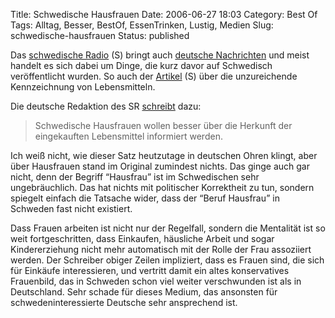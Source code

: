 Title: Schwedische Hausfrauen
Date: 2006-06-27 18:03
Category: Best Of
Tags: Alltag, Besser, BestOf, EssenTrinken, Lustig, Medien
Slug: schwedische-hausfrauen
Status: published

Das [schwedische Radio](http://www.sr.se) (S) bringt auch [deutsche
Nachrichten](http://www.sr.se/cgi-bin/International/nyhetssidor/index.asp?nyheter=1&ProgramID=2108)
und meist handelt es sich dabei um Dinge, die kurz davor auf Schwedisch
veröffentlicht wurden. So auch der
[Artikel](http://www.sr.se/Ekot/artikel.asp?artikel=887441) (S) über die
unzureichende Kennzeichnung von Lebensmitteln.

Die deutsche Redaktion des SR
[schreibt](http://www.sr.se/cgi-bin/International/nyhetssidor/artikel.asp?ProgramID=2108&format=1&artikel=887351)
dazu:

> Schwedische Hausfrauen wollen besser über die Herkunft der
> eingekauften Lebensmittel informiert werden.

Ich weiß nicht, wie dieser Satz heutzutage in deutschen Ohren klingt,
aber über Hausfrauen stand im Original zumindest nichts. Das ginge auch
gar nicht, denn der Begriff “Hausfrau” ist im Schwedischen sehr
ungebräuchlich. Das hat nichts mit politischer Korrektheit zu tun,
sondern spiegelt einfach die Tatsache wider, dass der “Beruf Hausfrau”
in Schweden fast nicht existiert.

Dass Frauen arbeiten ist nicht nur der Regelfall, sondern die Mentalität
ist so weit fortgeschritten, dass Einkaufen, häusliche Arbeit und sogar
Kindererziehung nicht mehr automatisch mit der Rolle der Frau assoziiert
werden. Der Schreiber obiger Zeilen impliziert, dass es Frauen sind, die
sich für Einkäufe interessieren, und vertritt damit ein altes
konservatives Frauenbild, das in Schweden schon viel weiter verschwunden
ist als in Deutschland. Sehr schade für dieses Medium, das ansonsten für
schwedeninteressierte Deutsche sehr ansprechend ist.

